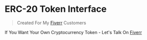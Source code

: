 # ERC-20 Token Interface

> Created For My [Fiverr](https://fiverr.com/bitboyroby) Customers

If You Want Your Own Cryptocurrency Token - Let's Talk On [Fiverr](https://fiverr.com/bitboyroby)

